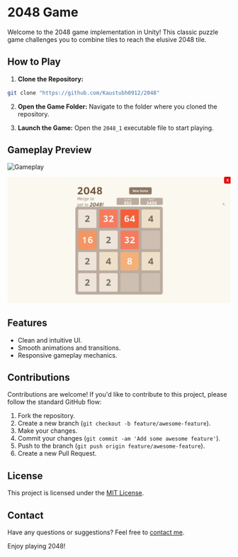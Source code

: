# 2048 Game

Welcome to the 2048 game implementation in Unity! This classic puzzle game challenges you to combine tiles to reach the elusive 2048 tile.

## How to Play

1. **Clone the Repository:**
```bash
git clone "https://github.com/Kaustubh0912/2048"
```

2. **Open the Game Folder:**
Navigate to the folder where you cloned the repository.

3. **Launch the Game:**
Open the `2048_1` executable file to start playing.

## Gameplay Preview

![Gameplay](https://imgur.com/a/wMtoEbF)
<div align="center">
  <a href="Assets/video.mp4">
    <img src="Assets/preview_pic.png" alt="Gameplay Video" width="600"/>
  </a>
</div>



## Features

- Clean and intuitive UI.
- Smooth animations and transitions.
- Responsive gameplay mechanics.

## Contributions

Contributions are welcome! If you'd like to contribute to this project, please follow the standard GitHub flow:

1. Fork the repository.
2. Create a new branch (`git checkout -b feature/awesome-feature`).
3. Make your changes.
4. Commit your changes (`git commit -am 'Add some awesome feature'`).
5. Push to the branch (`git push origin feature/awesome-feature`).
6. Create a new Pull Request.

## License

This project is licensed under the [MIT License](link-to-license).

## Contact

Have any questions or suggestions? Feel free to [contact me](mailto:kaustubharun2003@gmail.com).

Enjoy playing 2048!
